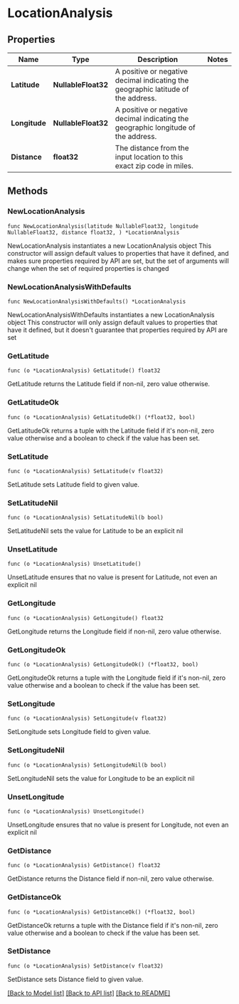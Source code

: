 # LocationAnalysis

## Properties

Name | Type | Description | Notes
------------ | ------------- | ------------- | -------------
**Latitude** | **NullableFloat32** | A positive or negative decimal indicating the geographic latitude of the address. | 
**Longitude** | **NullableFloat32** | A positive or negative decimal indicating the geographic longitude of the address. | 
**Distance** | **float32** | The distance from the input location to this exact zip code in miles. | 

## Methods

### NewLocationAnalysis

`func NewLocationAnalysis(latitude NullableFloat32, longitude NullableFloat32, distance float32, ) *LocationAnalysis`

NewLocationAnalysis instantiates a new LocationAnalysis object
This constructor will assign default values to properties that have it defined,
and makes sure properties required by API are set, but the set of arguments
will change when the set of required properties is changed

### NewLocationAnalysisWithDefaults

`func NewLocationAnalysisWithDefaults() *LocationAnalysis`

NewLocationAnalysisWithDefaults instantiates a new LocationAnalysis object
This constructor will only assign default values to properties that have it defined,
but it doesn't guarantee that properties required by API are set

### GetLatitude

`func (o *LocationAnalysis) GetLatitude() float32`

GetLatitude returns the Latitude field if non-nil, zero value otherwise.

### GetLatitudeOk

`func (o *LocationAnalysis) GetLatitudeOk() (*float32, bool)`

GetLatitudeOk returns a tuple with the Latitude field if it's non-nil, zero value otherwise
and a boolean to check if the value has been set.

### SetLatitude

`func (o *LocationAnalysis) SetLatitude(v float32)`

SetLatitude sets Latitude field to given value.


### SetLatitudeNil

`func (o *LocationAnalysis) SetLatitudeNil(b bool)`

 SetLatitudeNil sets the value for Latitude to be an explicit nil

### UnsetLatitude
`func (o *LocationAnalysis) UnsetLatitude()`

UnsetLatitude ensures that no value is present for Latitude, not even an explicit nil
### GetLongitude

`func (o *LocationAnalysis) GetLongitude() float32`

GetLongitude returns the Longitude field if non-nil, zero value otherwise.

### GetLongitudeOk

`func (o *LocationAnalysis) GetLongitudeOk() (*float32, bool)`

GetLongitudeOk returns a tuple with the Longitude field if it's non-nil, zero value otherwise
and a boolean to check if the value has been set.

### SetLongitude

`func (o *LocationAnalysis) SetLongitude(v float32)`

SetLongitude sets Longitude field to given value.


### SetLongitudeNil

`func (o *LocationAnalysis) SetLongitudeNil(b bool)`

 SetLongitudeNil sets the value for Longitude to be an explicit nil

### UnsetLongitude
`func (o *LocationAnalysis) UnsetLongitude()`

UnsetLongitude ensures that no value is present for Longitude, not even an explicit nil
### GetDistance

`func (o *LocationAnalysis) GetDistance() float32`

GetDistance returns the Distance field if non-nil, zero value otherwise.

### GetDistanceOk

`func (o *LocationAnalysis) GetDistanceOk() (*float32, bool)`

GetDistanceOk returns a tuple with the Distance field if it's non-nil, zero value otherwise
and a boolean to check if the value has been set.

### SetDistance

`func (o *LocationAnalysis) SetDistance(v float32)`

SetDistance sets Distance field to given value.



[[Back to Model list]](../README.md#documentation-for-models) [[Back to API list]](../README.md#documentation-for-api-endpoints) [[Back to README]](../README.md)


